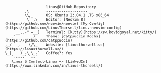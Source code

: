 <!--
**LinusThorsell/LinusThorsell** is a ✨ _special_ ✨ repository because its `README.md` (this file) appears on your GitHub profile.

Here are some ideas to get you started:

- 🔭 I’m currently working on ...
- 🌱 I’m currently learning ...
- 👯 I’m looking to collaborate on ...
- 🤔 I’m looking for help with ...
- 💬 Ask me about ...
- 📫 How to reach me: ...
- 😄 Pronouns: ...
- ⚡ Fun fact: ...
-->
                       linus@GitHub-Repository
             ,\        ------------------- 
             \\,_      OS: Ubuntu 22.04.1 LTS x86_64
              \` ,\    Editor: [Neovim 8](https://github.com/neovim/neovim) [My Config](https://github.com/LinusThorsell/linus-neovim-config)
         __,.-" =__)   Terminal: [kitty](https://sw.kovidgoyal.net/kitty/)
       ."        )     Theme: [Catppuccin Mocha](https://github.com/catppuccin)
    ,_/   ,    \/\_    Website: [linusthorsell.se](https://linusthorsell.se/)
    \_|    )_-\ \_-`   Coffee?: Yes
       `-----` `--`                            
       linus $ Contact-Linus => [LinkedIn](https://www.linkedin.com/in/linus-thorsell/)
